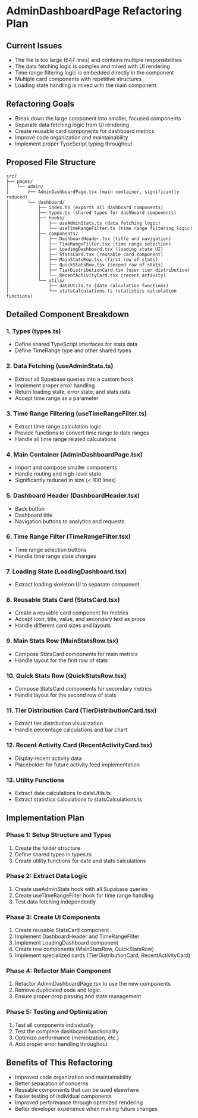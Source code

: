 # AdminDashboardPage Refactoring Plan

## Current Issues
- The file is too large (647 lines) and contains multiple responsibilities
- The data fetching logic is complex and mixed with UI rendering
- Time range filtering logic is embedded directly in the component
- Multiple card components with repetitive structures
- Loading state handling is mixed with the main component

## Refactoring Goals
- Break down the large component into smaller, focused components
- Separate data fetching logic from UI rendering
- Create reusable card components for dashboard metrics
- Improve code organization and maintainability
- Implement proper TypeScript typing throughout

## Proposed File Structure

```
src/
├── pages/
│   └── admin/
│       ├── AdminDashboardPage.tsx (main container, significantly reduced)
│       └── dashboard/
│           ├── index.ts (exports all dashboard components)
│           ├── types.ts (shared types for dashboard components)
│           ├── hooks/
│           │   ├── useAdminStats.ts (data fetching logic)
│           │   └── useTimeRangeFilter.ts (time range filtering logic)
│           ├── components/
│           │   ├── DashboardHeader.tsx (title and navigation)
│           │   ├── TimeRangeFilter.tsx (time range selection)
│           │   ├── LoadingDashboard.tsx (loading state UI)
│           │   ├── StatsCard.tsx (reusable card component)
│           │   ├── MainStatsRow.tsx (first row of stats)
│           │   ├── QuickStatsRow.tsx (second row of stats)
│           │   ├── TierDistributionCard.tsx (user tier distribution)
│           │   └── RecentActivityCard.tsx (recent activity)
│           └── utils/
│               ├── dateUtils.ts (date calculation functions)
│               └── statsCalculations.ts (statistics calculation functions)
```

## Detailed Component Breakdown

### 1. Types (types.ts)
- Define shared TypeScript interfaces for stats data
- Define TimeRange type and other shared types

### 2. Data Fetching (useAdminStats.ts)
- Extract all Supabase queries into a custom hook
- Implement proper error handling
- Return loading state, error state, and stats data
- Accept time range as a parameter

### 3. Time Range Filtering (useTimeRangeFilter.ts)
- Extract time range calculation logic
- Provide functions to convert time range to date ranges
- Handle all time range related calculations

### 4. Main Container (AdminDashboardPage.tsx)
- Import and compose smaller components
- Handle routing and high-level state
- Significantly reduced in size (< 100 lines)

### 5. Dashboard Header (DashboardHeader.tsx)
- Back button
- Dashboard title
- Navigation buttons to analytics and requests

### 6. Time Range Filter (TimeRangeFilter.tsx)
- Time range selection buttons
- Handle time range state changes

### 7. Loading State (LoadingDashboard.tsx)
- Extract loading skeleton UI to separate component

### 8. Reusable Stats Card (StatsCard.tsx)
- Create a reusable card component for metrics
- Accept icon, title, value, and secondary text as props
- Handle different card sizes and layouts

### 9. Main Stats Row (MainStatsRow.tsx)
- Compose StatsCard components for main metrics
- Handle layout for the first row of stats

### 10. Quick Stats Row (QuickStatsRow.tsx)
- Compose StatsCard components for secondary metrics
- Handle layout for the second row of stats

### 11. Tier Distribution Card (TierDistributionCard.tsx)
- Extract tier distribution visualization
- Handle percentage calculations and bar chart

### 12. Recent Activity Card (RecentActivityCard.tsx)
- Display recent activity data
- Placeholder for future activity feed implementation

### 13. Utility Functions
- Extract date calculations to dateUtils.ts
- Extract statistics calculations to statsCalculations.ts

## Implementation Plan

### Phase 1: Setup Structure and Types
1. Create the folder structure
2. Define shared types in types.ts
3. Create utility functions for date and stats calculations

### Phase 2: Extract Data Logic
1. Create useAdminStats hook with all Supabase queries
2. Create useTimeRangeFilter hook for time range handling
3. Test data fetching independently

### Phase 3: Create UI Components
1. Create reusable StatsCard component
2. Implement DashboardHeader and TimeRangeFilter
3. Implement LoadingDashboard component
4. Create row components (MainStatsRow, QuickStatsRow)
5. Implement specialized cards (TierDistributionCard, RecentActivityCard)

### Phase 4: Refactor Main Component
1. Refactor AdminDashboardPage.tsx to use the new components
2. Remove duplicated code and logic
3. Ensure proper prop passing and state management

### Phase 5: Testing and Optimization
1. Test all components individually
2. Test the complete dashboard functionality
3. Optimize performance (memoization, etc.)
4. Add proper error handling throughout

## Benefits of This Refactoring
- Improved code organization and maintainability
- Better separation of concerns
- Reusable components that can be used elsewhere
- Easier testing of individual components
- Improved performance through optimized rendering
- Better developer experience when making future changes

